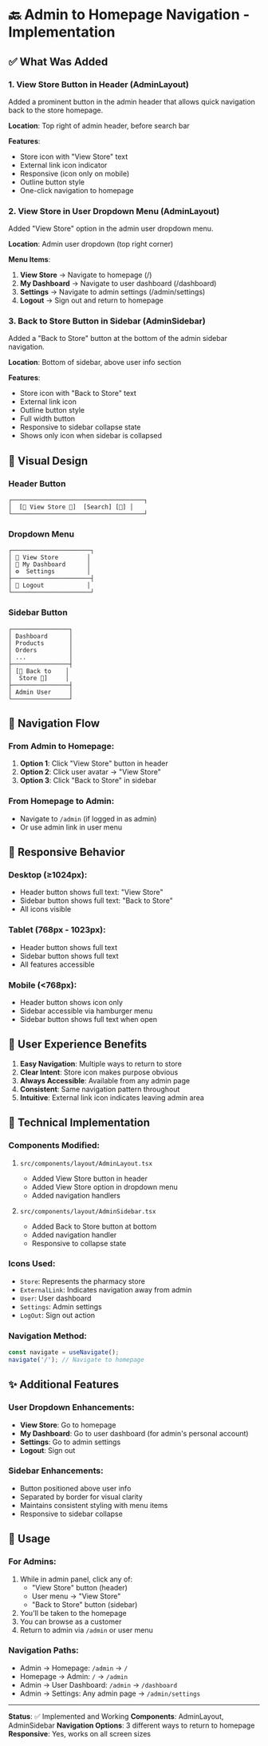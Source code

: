 # 🔙 Admin to Homepage Navigation - Implementation

## ✅ What Was Added

### 1. **View Store Button in Header** (AdminLayout)
Added a prominent button in the admin header that allows quick navigation back to the store homepage.

**Location**: Top right of admin header, before search bar

**Features**:
- Store icon with "View Store" text
- External link icon indicator
- Responsive (icon only on mobile)
- Outline button style
- One-click navigation to homepage

### 2. **View Store in User Dropdown Menu** (AdminLayout)
Added "View Store" option in the admin user dropdown menu.

**Location**: Admin user dropdown (top right corner)

**Menu Items**:
1. **View Store** → Navigate to homepage (/)
2. **My Dashboard** → Navigate to user dashboard (/dashboard)
3. **Settings** → Navigate to admin settings (/admin/settings)
4. **Logout** → Sign out and return to homepage

### 3. **Back to Store Button in Sidebar** (AdminSidebar)
Added a "Back to Store" button at the bottom of the admin sidebar navigation.

**Location**: Bottom of sidebar, above user info section

**Features**:
- Store icon with "Back to Store" text
- External link icon
- Outline button style
- Full width button
- Responsive to sidebar collapse state
- Shows only icon when sidebar is collapsed

## 🎨 Visual Design

### **Header Button**
```
┌─────────────────────────────────────┐
│  [🏪 View Store 🔗]  [Search] [🔔] │
└─────────────────────────────────────┘
```

### **Dropdown Menu**
```
┌──────────────────────┐
│ 🏪 View Store        │
│ 👤 My Dashboard      │
│ ⚙️  Settings         │
├──────────────────────┤
│ 🚪 Logout            │
└──────────────────────┘
```

### **Sidebar Button**
```
┌────────────────┐
│ Dashboard      │
│ Products       │
│ Orders         │
│ ...            │
├────────────────┤
│ [🏪 Back to    │
│  Store 🔗]     │
├────────────────┤
│ Admin User     │
└────────────────┘
```

## 🔄 Navigation Flow

### **From Admin to Homepage**:
1. **Option 1**: Click "View Store" button in header
2. **Option 2**: Click user avatar → "View Store"
3. **Option 3**: Click "Back to Store" in sidebar

### **From Homepage to Admin**:
- Navigate to `/admin` (if logged in as admin)
- Or use admin link in user menu

## 📱 Responsive Behavior

### **Desktop (≥1024px)**:
- Header button shows full text: "View Store"
- Sidebar button shows full text: "Back to Store"
- All icons visible

### **Tablet (768px - 1023px)**:
- Header button shows full text
- Sidebar button shows full text
- All features accessible

### **Mobile (<768px)**:
- Header button shows icon only
- Sidebar accessible via hamburger menu
- Sidebar button shows full text when open

## 🎯 User Experience Benefits

1. **Easy Navigation**: Multiple ways to return to store
2. **Clear Intent**: Store icon makes purpose obvious
3. **Always Accessible**: Available from any admin page
4. **Consistent**: Same navigation pattern throughout
5. **Intuitive**: External link icon indicates leaving admin area

## 🔧 Technical Implementation

### **Components Modified**:
1. `src/components/layout/AdminLayout.tsx`
   - Added View Store button in header
   - Added View Store option in dropdown menu
   - Added navigation handlers

2. `src/components/layout/AdminSidebar.tsx`
   - Added Back to Store button at bottom
   - Added navigation handler
   - Responsive to collapse state

### **Icons Used**:
- `Store`: Represents the pharmacy store
- `ExternalLink`: Indicates navigation away from admin
- `User`: User dashboard
- `Settings`: Admin settings
- `LogOut`: Sign out action

### **Navigation Method**:
```typescript
const navigate = useNavigate();
navigate('/'); // Navigate to homepage
```

## ✨ Additional Features

### **User Dropdown Enhancements**:
- **View Store**: Go to homepage
- **My Dashboard**: Go to user dashboard (for admin's personal account)
- **Settings**: Go to admin settings
- **Logout**: Sign out

### **Sidebar Enhancements**:
- Button positioned above user info
- Separated by border for visual clarity
- Maintains consistent styling with menu items
- Responsive to sidebar collapse

## 🚀 Usage

### **For Admins**:
1. While in admin panel, click any of:
   - "View Store" button (header)
   - User menu → "View Store"
   - "Back to Store" button (sidebar)
2. You'll be taken to the homepage
3. You can browse as a customer
4. Return to admin via `/admin` or user menu

### **Navigation Paths**:
- Admin → Homepage: `/admin` → `/`
- Homepage → Admin: `/` → `/admin`
- Admin → User Dashboard: `/admin` → `/dashboard`
- Admin → Settings: Any admin page → `/admin/settings`

---

**Status**: ✅ Implemented and Working
**Components**: AdminLayout, AdminSidebar
**Navigation Options**: 3 different ways to return to homepage
**Responsive**: Yes, works on all screen sizes
